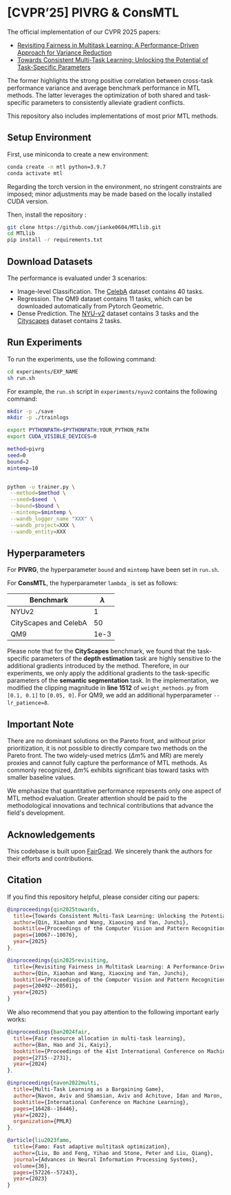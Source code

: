 # [CVPR’25] PIVRG & ConsMTL

The official implementation of our CVPR 2025 papers:  
- [Revisiting Fairness in Multitask Learning: A Performance-Driven Approach for Variance Reduction](https://openaccess.thecvf.com/content/CVPR2025/papers/Qin_Revisiting_Fairness_in_Multitask_Learning_A_Performance-Driven_Approach_for_Variance_CVPR_2025_paper.pdf)  
- [Towards Consistent Multi-Task Learning: Unlocking the Potential of Task-Specific Parameters](https://openaccess.thecvf.com/content/CVPR2025/papers/Qin_Towards_Consistent_Multi-Task_Learning_Unlocking_the_Potential_of_Task-Specific_Parameters_CVPR_2025_paper.pdf)  

The former highlights the strong positive correlation between cross-task performance variance and average benchmark performance in MTL methods.
The latter leverages the optimization of both shared and task-specific parameters to consistently alleviate gradient conflicts.

This repository also includes implementations of most prior MTL methods.

## Setup Environment
First, use miniconda to create a new environment:
```bash
conda create -n mtl python=3.9.7
conda activate mtl
```
Regarding the torch version in the environment, no stringent constraints are imposed; minor adjustments may be made based on the locally installed CUDA version.

Then, install the repository :
```bash
git clone https://github.com/jianke0604/MTLlib.git
cd MTLlib
pip install -r requirements.txt
```


## Download Datasets
The performance is evaluated under 3 scenarios:
 - Image-level Classification. The [CelebA](https://mmlab.ie.cuhk.edu.hk/projects/CelebA.html) dataset contains 40 tasks.
 - Regression. The QM9 dataset contains 11 tasks, which can be downloaded automatically from Pytorch Geometric.
 - Dense Prediction. The [NYU-v2](https://github.com/lorenmt/mtan) dataset contains 3 tasks and the [Cityscapes](https://github.com/lorenmt/mtan) dataset contains 2 tasks.

## Run Experiments
To run the experiments, use the following command:
```bash
cd experiments/EXP_NAME
sh run.sh
```
For example, the `run.sh` script in `experiments/nyuv2` contains the following command:
```bash
mkdir -p ./save
mkdir -p ./trainlogs

export PYTHONPATH=$PYTHONPATH:YOUR_PYTHON_PATH
export CUDA_VISIBLE_DEVICES=0

method=pivrg
seed=0
bound=2
mintemp=10


python -u trainer.py \
 --method=$method \
 --seed=$seed  \
 --bound=$bound \
 --mintemp=$mintemp \
 --wandb_logger_name "XXX" \
 --wandb_project=XXX \
 --wandb_entity=XXX
```

## Hyperparameters
For **PIVRG**, the hyperparameter `bound` and `mintemp` have been set in `run.sh`.

For **ConsMTL**, the hyperparameter `lambda_` is set as follows:

| Benchmark         | $\lambda$ |
|------------------|-----------|
| NYUv2            | 1        |
| CityScapes and CelebA     | 50        |
| QM9              | 1e-3       |

Please note that for the **CityScapes** benchmark, we found that the task-specific parameters of the **depth estimation** task are highly sensitive to the additional gradients introduced by the method. Therefore, in our experiments, we only apply the additional gradients to the task-specific parameters of the **semantic segmentation** task. In the implementation, we modified the clipping magnitude in **line 1512** of `weight_methods.py` from `[0.1, 0.1]` to `[0.05, 0]`. For QM9, we add an additional hyperparameter `--lr_patience=8`.

## Important Note
There are no dominant solutions on the Pareto front, and without prior prioritization, it is not possible to directly compare two methods on the Pareto front. The two widely-used metrics ($\Delta m\%$ and MR) are merely proxies and cannot fully capture the performance of MTL methods. As commonly recognized, $\Delta m\%$ exhibits significant bias toward tasks with smaller baseline values. 

We emphasize that quantitative performance represents only one aspect of MTL method evaluation. Greater attention should be paid to the methodological innovations and technical contributions that advance the field's development.

## Acknowledgements
This codebase is built upon [FairGrad](https://github.com/OptMN-Lab/fairgrad). We sincerely thank the authors for their efforts and contributions.

## Citation
If you find this repository helpful, please consider citing our papers:
```bibtex
@inproceedings{qin2025towards,
  title={Towards Consistent Multi-Task Learning: Unlocking the Potential of Task-Specific Parameters},
  author={Qin, Xiaohan and Wang, Xiaoxing and Yan, Junchi},
  booktitle={Proceedings of the Computer Vision and Pattern Recognition Conference},
  pages={10067--10076},
  year={2025}
},

@inproceedings{qin2025revisiting,
  title={Revisiting Fairness in Multitask Learning: A Performance-Driven Approach for Variance Reduction},
  author={Qin, Xiaohan and Wang, Xiaoxing and Yan, Junchi},
  booktitle={Proceedings of the Computer Vision and Pattern Recognition Conference},
  pages={20492--20501},
  year={2025}
}
```

We also recommend that you pay attention to the following important early works:
```bibtex
@inproceedings{ban2024fair,
  title={Fair resource allocation in multi-task learning},
  author={Ban, Hao and Ji, Kaiyi},
  booktitle={Proceedings of the 41st International Conference on Machine Learning},
  pages={2715--2731},
  year={2024}
},

@inproceedings{navon2022multi,
  title={Multi-Task Learning as a Bargaining Game},
  author={Navon, Aviv and Shamsian, Aviv and Achituve, Idan and Maron, Haggai and Kawaguchi, Kenji and Chechik, Gal and Fetaya, Ethan},
  booktitle={International Conference on Machine Learning},
  pages={16428--16446},
  year={2022},
  organization={PMLR}
},

@article{liu2023famo,
  title={Famo: Fast adaptive multitask optimization},
  author={Liu, Bo and Feng, Yihao and Stone, Peter and Liu, Qiang},
  journal={Advances in Neural Information Processing Systems},
  volume={36},
  pages={57226--57243},
  year={2023}
}
```
